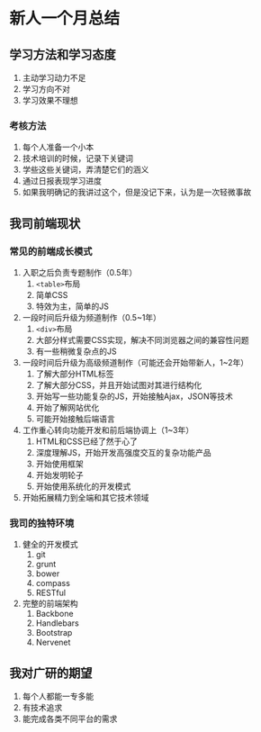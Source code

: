 新人一个月总结
========

## 学习方法和学习态度

1. 主动学习动力不足
2. 学习方向不对
3. 学习效果不理想

### 考核方法

1. 每个人准备一个小本
2. 技术培训的时候，记录下关键词
3. 学些这些关键词，弄清楚它们的涵义
4. 通过日报表现学习进度
5. 如果我明确记的我讲过这个，但是没记下来，认为是一次轻微事故

## 我司前端现状

### 常见的前端成长模式

1. 入职之后负责专题制作（0.5年）
    1. `<table>`布局
    2. 简单CSS
    3. 特效为主，简单的JS
2. 一段时间后升级为频道制作（0.5~1年）
    1. `<div>`布局
    2. 大部分样式需要CSS实现，解决不同浏览器之间的兼容性问题
    3. 有一些稍微复杂点的JS
3. 一段时间后升级为高级频道制作（可能还会开始带新人，1~2年）
    1. 了解大部分HTML标签
    2. 了解大部分CSS，并且开始试图对其进行结构化
    3. 开始写一些功能复杂的JS，开始接触Ajax，JSON等技术
    4. 开始了解网站优化
    5. 可能开始接触后端语言
4. 工作重心转向功能开发和前后端协调上（1~3年）
    1. HTML和CSS已经了然于心了
    2. 深度理解JS，开始开发高强度交互的复杂功能产品
    3. 开始使用框架
    4. 开始发明轮子
    5. 开始使用系统化的开发模式
5. 开始拓展精力到全端和其它技术领域

### 我司的独特环境

1. 健全的开发模式
    1. git
    2. grunt
    3. bower
    4. compass
    5. RESTful
2. 完整的前端架构
    1. Backbone
    2. Handlebars
    3. Bootstrap
    4. Nervenet

## 我对广研的期望

1. 每个人都能一专多能
2. 有技术追求
3. 能完成各类不同平台的需求